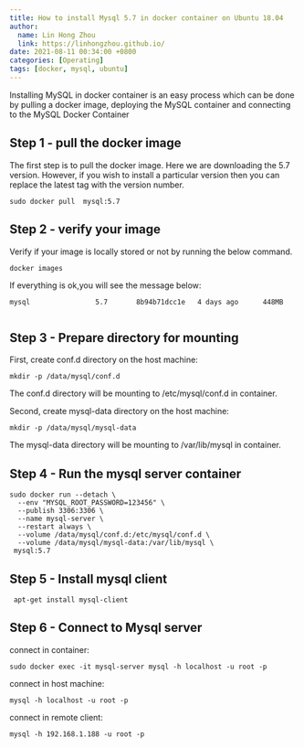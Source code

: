 ```yaml
---
title: How to install Mysql 5.7 in docker container on Ubuntu 18.04
author:
  name: Lin Hong Zhou
  link: https://linhongzhou.github.io/
date: 2021-08-11 00:34:00 +0800
categories: [Operating]
tags: [docker, mysql, ubuntu]
---
```


Installing MySQL in docker container is an easy process which can be done by pulling a docker image, deploying the MySQL container and connecting to the MySQL Docker Container




## Step 1 - pull the docker image
The first step is to pull the docker image. Here we are downloading the 5.7 version. However, if you wish to install a particular version then you can replace the latest tag with the version number.

```
sudo docker pull  mysql:5.7
```

## Step 2 - verify your image
Verify if your image is locally stored or not by running the below command.
```
docker images
```

If everything is ok,you will see the message below:
```
mysql                5.7       8b94b71dcc1e   4 days ago      448MB


```

## Step 3 - Prepare directory for mounting

First, create conf.d directory on the host machine:

```
mkdir -p /data/mysql/conf.d
```
The conf.d directory will be mounting to /etc/mysql/conf.d in container.

Second, create mysql-data directory on the host machine:
```
mkdir -p /data/mysql/mysql-data
```

The mysql-data directory will be mounting to /var/lib/mysql in container.


## Step 4 - Run the mysql server container
```
sudo docker run --detach \
  --env "MYSQL_ROOT_PASSWORD=123456" \
  --publish 3306:3306 \
  --name mysql-server \
  --restart always \
  --volume /data/mysql/conf.d:/etc/mysql/conf.d \
  --volume /data/mysql/mysql-data:/var/lib/mysql \
 mysql:5.7

```


## Step 5 - Install mysql client

```
 apt-get install mysql-client
```




## Step 6 - Connect to Mysql server

connect in container:
```
sudo docker exec -it mysql-server mysql -h localhost -u root -p
```


connect in host machine:
```
mysql -h localhost -u root -p
```

connect in remote client:

```
mysql -h 192.168.1.188 -u root -p
```